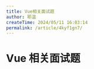 ```yaml
---
title: Vue相关面试题
author: 耶温
createTime: 2024/05/11 16:03:14
permalink: /article/4kyf1gn7/
---
```

# Vue 相关面试题
